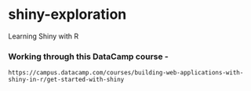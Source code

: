 # shiny-exploration
Learning Shiny with R

### Working through this DataCamp course - 
    https://campus.datacamp.com/courses/building-web-applications-with-shiny-in-r/get-started-with-shiny